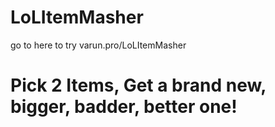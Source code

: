 # LoLItemMasher
go to here to try
varun.pro/LoLItemMasher

# Pick 2 Items, Get a brand new, bigger, badder, better one!
